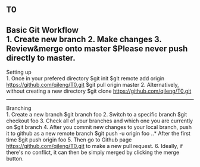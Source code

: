 T0
-----------------------------------------------
Basic Git Workflow <br/>
	1. Create new branch
	2. Make changes
	3. Review&merge onto master
	$Please never push directly to master.
-------------------------------------------------
Setting up <br/>
	1. Once in your prefered directory
	$git init
	$git remote add origin https://github.com/qileng/T0.git
	$git pull origin master
	2. Alternatively, without creating a new directory
	$git clone https://github.com/qileng/T0.git

-------------------------------------------------
Branching <br/>
	1. Create a new branch
	$git branch foo
	2. Switch to a specific branch
	$git checkout foo
	3. Check all of your branches and which one you are currently on
	$git branch
	4. After you commit new changes to your local branch, push it to github as a
	new remote branch
	$git push -u origin foo
	..* After the first time $git push origin foo
	5. Then go to Github page https://github.com/qileng/T0.git to make a new 
	pull request.
	6. Ideally, if there's no conflict, it can then be simply merged by clicking
	the merge button.
